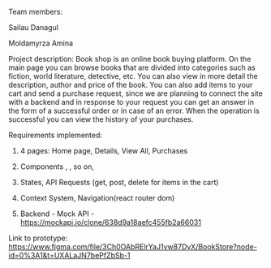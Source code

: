 Team members:

Sailau Danagul

Moldamyrza Amina

Project description: 
Book shop is an online book buying platform. On the main page you can browse books that are divided into categories such as fiction, world literature, detective, etc. You can also view in more detail the description, author and price of the book. You can also add items to your cart and send a purchase request, since we are planning to connect the site with a backend and in response to your request you can get an answer in the form of a successful order or in case of an error. When the operation is successful you can view the history of your purchases.

Requirements implemented:
1. 4 pages: Home page, Details, View All, Purchases
2. Components <Category>, <Item>, so on,
4. States, API Requests (get, post, delete for items in the cart)
5. Context System, Navigation(react router dom)

6. Backend - Mock API - https://mockapi.io/clone/638d9a18aefc455fb2a66031

Link to prototype:
https://www.figma.com/file/3Ch0OAbRElrYaJ1vw87DyX/BookStore?node-id=0%3A1&t=UXALaJN7bePfZbSb-1

